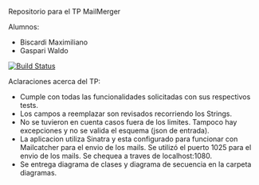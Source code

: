 Repositorio para el TP MailMerger

Alumnos: 

- Biscardi Maximiliano
- Gaspari Waldo



[![Build Status](https://travis-ci.org/WaldoGaspari/aydoo-2018-tp.svg?branch=master)](https://travis-ci.org/WaldoGaspari/aydoo-2018-tp)


Aclaraciones acerca del TP:

- Cumple con todas las funcionalidades solicitadas con sus respectivos tests.
- Los campos a reemplazar son revisados recorriendo los Strings.
- No se tuvieron en cuenta casos fuera de los limites. Tampoco hay excepciones y no se valida el esquema (json de entrada).
- La aplicacion utiliza Sinatra y esta configurado para funcionar con Mailcatcher para el envio de los mails. Se utilizó el puerto 1025 para el envio de los mails. Se chequea a traves de localhost:1080.
- Se entrega diagrama de clases y diagrama de secuencia en la carpeta diagramas. 

